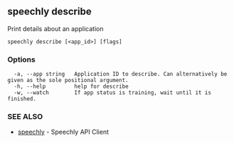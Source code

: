 ## speechly describe

Print details about an application

```
speechly describe [<app_id>] [flags]
```

### Options

```
  -a, --app string   Application ID to describe. Can alternatively be given as the sole positional argument.
  -h, --help         help for describe
  -w, --watch        If app status is training, wait until it is finished.
```

### SEE ALSO

* [speechly](speechly.md)	 - Speechly API Client

